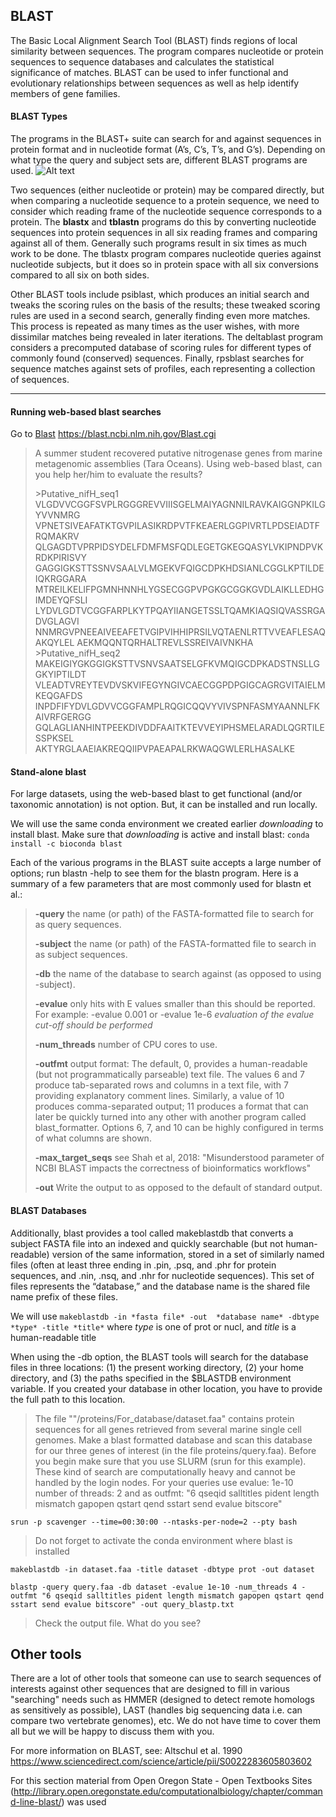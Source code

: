

## **BLAST**
The Basic Local Alignment Search Tool (BLAST) finds regions of local similarity between sequences. The program compares nucleotide or protein sequences to sequence databases and calculates the statistical significance of matches. BLAST can be used to infer functional and evolutionary relationships between sequences as well as help identify members of gene families.

#### BLAST Types

The programs in the BLAST+ suite can search for and against sequences in protein format  and in nucleotide format (A’s, C’s, T’s, and G’s). Depending on what type the query and subject sets are, different BLAST programs are used.
![Alt text](images/blast_types.png)

Two sequences (either nucleotide or protein) may be compared directly, but when comparing a nucleotide sequence to a protein sequence, we need to consider which reading frame of the nucleotide sequence corresponds to a protein. The **blastx** and **tblastn** programs do this by converting nucleotide sequences into protein sequences in all six reading frames and comparing against all of them. Generally such programs result in six times as much work to be done. The tblastx program compares nucleotide queries against nucleotide subjects, but it does so in protein space with all six conversions compared to all six on both sides.

Other  BLAST tools include psiblast, which produces an initial search and tweaks the scoring rules on the basis of the results; these tweaked scoring rules are used in a second search, generally finding even more matches. This process is repeated as many times as the user wishes, with more dissimilar matches being revealed in later iterations. The deltablast program considers a precomputed database of scoring rules for different types of commonly found (conserved) sequences. Finally, rpsblast searches for sequence matches against sets of profiles, each representing a collection of sequences.


----------
#### Running web-based blast searches


Go to [Blast](https://blast.ncbi.nlm.nih.gov/Blast.cgi)
https://blast.ncbi.nlm.nih.gov/Blast.cgi

>A summer student recovered putative nitrogenase genes from marine metagenomic assemblies (Tara Oceans). Using web-based blast, can you help her/him to evaluate the results?
>
>\>Putative_nifH_seq1
VLGDVVCGGFSVPLRGGGREVVIIISGELMAIYAGNNILRAVKAIGGNPKILGYVVNMRG
VPNETSIVEAFATKTGVPILASIKRDPVTFKEAERLGGPIVRTLPDSEIADTFRQMAKRV
QLGAGDTVPRPIDSYDELFDMFMSFQDLEGETGKEGQASYLVKIPNDPVKRDKPIRISVY
GAGGIGKSTTSSNVSAALVLMGEKVFQIGCDPKHDSIANLCGGLKPTILDEIQKRGGARA
MTREILKELIFPGMNHNNHLYGSECGGPVPGKGCGGKGVDLAIKLLEDHGIMDEYQFSLI
LYDVLGDTVCGGFARPLKYTPQAYIIANGETSSLTQAMKIAQSIQVASSRGADVGLAGVI
NNMRGVPNEEAIVEEAFETVGIPVIHHIPRSILVQTAENLRTTVVEAFLESAQAKQYLEL
AEKMQQNTQRHALTREVLSSREIVAIVNKHA
\>Putative_nifH_seq2
MAKEIGIYGKGGIGKSTTVSNVSAATSELGFKVMQIGCDPKADSTNSLLGGKYIPTILDT
VLEADTVREYTEVDVSKVIFEGYNGIVCAECGGPDPGIGCAGRGVITAIELMKEQGAFDS
INPDFIFYDVLGDVVCGGFAMPLRQGICQQVYVIVSPNFASMYAANNLFKAIVRFGERGG
GQLAGLIANHINTPEEKDIVDDFAAITKTEVVEYIPHSMELARADLQGRTILESSPKSEL
AKTYRGLAAEIAKREQQIIPVPAEAPALRKWAQGWLERLHASALKE


#### Stand-alone blast
For large datasets, using the web-based blast to get functional (and/or taxonomic annotation) is not option. But, it can be installed and run locally.

We will use the same conda environment we created earlier *downloading* to install blast. Make sure that *downloading* is active and install blast:
```conda install -c bioconda blast```

Each of the various programs in the BLAST suite accepts a large number of options; run blastn -help to see them for the blastn program. Here is a summary of a few parameters that are most commonly used for blastn et al.:

> **-query**
	the name (or path) of the FASTA-formatted file to search for as query sequences.
>
>**-subject**
	the name (or path) of the FASTA-formatted file to search in as subject sequences.
>
> **-db** <database name>
    the name of the database to search against (as opposed to using -subject).
>
>**-evalue**
	only hits with E values smaller than this should be reported. For example: -evalue 0.001 or -evalue 1e-6 *evaluation of the evalue cut-off should be performed*
>
> **-num_threads** <integer>
    number of CPU cores to use.
>
>**-outfmt**
>	output format: The default, 0, provides a human-readable (but not programmatically parseable) text file. The values 6 and 7 produce tab-separated rows and columns in a text file, with 7 providing explanatory comment lines. Similarly, a value of 10 produces comma-separated output; 11 produces a format that can later be quickly turned into any other with another program called blast_formatter. Options 6, 7, and 10 can be highly configured in terms of what columns are shown.
>
>**-max_target_seqs**
	see Shah et al, 2018: "Misunderstood parameter of NCBI BLAST impacts the correctness of bioinformatics workflows"
>
>**-out**
Write the output to as opposed to the default of standard output.

#### BLAST Databases
Additionally, blast provides a tool called makeblastdb that converts a subject FASTA file into an indexed and quickly searchable (but not human-readable) version of the same information, stored in a set of similarly named files (often at least three ending in .pin, .psq, and .phr for protein sequences, and .nin, .nsq, and .nhr for nucleotide sequences). This set of files represents the “database,” and the database name is the shared file name prefix of these files.

We will use
```makeblastdb -in *fasta file* -out  *database name* -dbtype *type* -title *title*```  where *type* is one of prot or nucl, and *title* is a human-readable title

When using the -db option, the BLAST tools will search for the database files in three locations: (1) the present working directory, (2) your home directory, and (3) the paths specified in the $BLASTDB environment variable. If you created your database in other location, you have to provide the full path to this location.

>The file ""/proteins/For_database/dataset.faa"  contains protein sequences for all genes retrieved from several marine single cell genomes. Make a blast formatted database and scan this database for our three genes of interest (in the file proteins/query.faa). Before you begin make sure that you use SLURM (srun for this example). These kind of search are computationally heavy and cannot be handled by the login nodes.
For your queries use
evalue: 1e-10
number of threads: 2
and as outfmt: "6 qseqid salltitles pident length mismatch gapopen qstart qend sstart send evalue bitscore"

```srun -p scavenger --time=00:30:00 --ntasks-per-node=2 --pty bash```

> Do not forget to activate the conda environment where blast is installed

```makeblastdb -in dataset.faa -title dataset -dbtype prot -out dataset```


```blastp -query query.faa -db dataset -evalue 1e-10 -num_threads 4 -outfmt "6 qseqid salltitles pident length mismatch gapopen qstart qend sstart send evalue bitscore" -out query_blastp.txt```

>Check the output file. What do you see?

## Other tools
There are a lot of other tools that someone can use to search sequences of interests against other sequences that are designed to fill in various "searching" needs such as HMMER (designed to detect remote homologs as sensitively as possible), LAST (handles big sequencing data i.e. can compare two vertebrate genomes), etc. We do not have time to cover them all but we will be happy to discuss them with you.



For more information on BLAST, see: Altschul et al. 1990 https://www.sciencedirect.com/science/article/pii/S0022283605803602

For this section material from Open Oregon State - Open Textbooks Sites (http://library.open.oregonstate.edu/computationalbiology/chapter/command-line-blast/) was used
